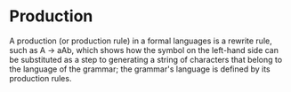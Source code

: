 # Production

A production (or production rule) in a formal languages is a rewrite rule, such as A -> aAb, which shows how the symbol on the left-hand side can be substituted as a step to generating a string of characters that belong to the language of the grammar; the grammar's language is defined by its production rules.
